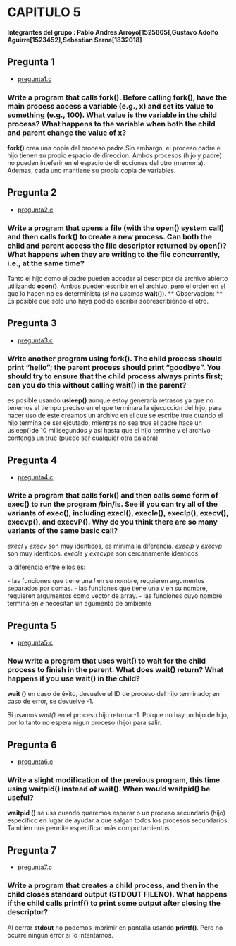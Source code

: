# CAPITULO 5

#### Integrantes del grupo : Pablo Andres Arroyo[1525805],Gustavo Adolfo Aguirre[1523452],Sebastian Serna[1832018]

## Pregunta 1
* [pregunta1.c](pregunta1.c)
### Write a program that calls fork(). Before calling fork(), have the main process access a variable (e.g., x) and set its value to something (e.g., 100). What value is the variable in the child process? What happens to the variable when both the child and parent change the value of x?

**fork()** crea una copia del proceso padre.Sin embargo, el proceso padre e hijo tienen su propio espacio de direccion. Ambos procesos (hijo y padre) no pueden inteferir en el espacio de direcciones del otro (memoria). Ademas, cada uno mantiene su propia copia de variables.

## Pregunta 2
* [pregunta2.c](pregunta2.c)
### Write a program that opens a file (with the open() system call) and then calls fork() to create a new process. Can both the child and parent access the file descriptor returned by open()? What happens when they are writing to the file concurrently, i.e., at the same time?

Tanto el hijo como el padre pueden acceder al descriptor de archivo abierto utilizando **open()**. Ambos pueden escribir en el archivo, pero el orden en el que lo hacen no es determinista (*si no usamos* **wait()**). ** Observacion: ** Es posible que solo uno haya podido escribir sobrescribiendo el otro.

## Pregunta 3
* [pregunta3.c](pregunta3.c)
### Write another program using fork(). The child process should print “hello”; the parent process should print “goodbye”. You should try to ensure that the child process always prints first; can you do this without calling wait() in the parent?

es posible usando **usleep()** aunque estoy generaria retrasos ya que no tenemos el tiempo preciso en el que terminara la ejecuccion del hijo, para hacer uso de este creamos un archivo en el que se escribe true cuando el hijo termina de ser ejcutado, mientras no sea true el padre hace un usleep()de 10 milisegundos y asi hasta que el hijo termine y el archivo contenga un true (puede ser cualquier otra palabra)

## Pregunta 4
* [pregunta4.c](pregunta4.c)
### Write a program that calls fork() and then calls some form of exec() to run the program /bin/ls. See if you can try all of the variants of exec(), including execl(), execle(), execlp(), execv(), execvp(), and execvP(). Why do you think there are so many variants of the same basic call?

*execl* y *execv* son muy identicos, es minima la diferencia.
*execlp* y *execvp* son muy identicos.
*execle* y *execvpe* son cercanamente identicos.

la diferencia entre ellos es:

*-* las funciones que tiene una *l* en su nombre, requieren argumentos separados por comas. 
*-* las funciones que tiene una *v* en su nombre, requieren argumentos como vector de array.
*-* las funciones cuyo nombre termina en *e* necesitan un agumento de ambiente 

## Pregunta 5
* [pregunta5.c](pregunta5.c)
### Now write a program that uses wait() to wait for the child process to finish in the parent. What does wait() return? What happens if you use wait() in the child?

**wait ()** en caso de éxito, devuelve el ID de proceso del hijo terminado; en caso de error, se devuelve -1.

Si usamos *wait()* en el proceso hijo retorna -1. Porque no hay un hijo de hijo, por lo tanto no espera nigun proceso (hijo) para salir.

## Pregunta 6
* [pregunta6.c](pregunta6.c)
### Write a slight modification of the previous program, this time using waitpid() instead of wait(). When would waitpid() be useful?

**waitpid ()** se usa cuando queremos esperar o un proceso secundario (hijo) específico en lugar de ayudar a que salgan todos los procesos secundarios. También nos permite especificar más comportamientos.

## Pregunta 7
* [pregunta7.c](pregunta7.c)
### Write a program that creates a child process, and then in the child closes standard output (STDOUT FILENO). What happens if the child calls printf() to print some output after closing the descriptor?

Al cerrar **stdout** no podemos imprimir en pantalla usando **printf()**. Pero no ocurre ningun error si lo intentamos.
